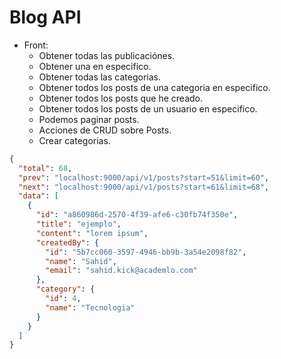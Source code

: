 # Blog API

- Front:
  - Obtener todas las publicaciónes.
  - Obtener una en especifico.
  - Obtener todas las categorias.
  - Obtener todos los posts de una categoria en especifico.
  - Obtener todos los posts que he creado.
  - Obtener todos los posts de un usuario en especifico.
  - Podemos paginar posts.
  - Acciones de CRUD sobre Posts.
  - Crear categorias.

```json
{
  "total": 68,
  "prev": "localhost:9000/api/v1/posts?start=51&limit=60",
  "next": "localhost:9000/api/v1/posts?start=61&limit=68",
  "data": [
    {
      "id": "a860986d-2570-4f39-afe6-c30fb74f350e",
      "title": "ejemplo",
      "content": "lorem ipsum",
      "createdBy": {
        "id": "5b7cc060-3597-4946-bb9b-3a54e2098f82",
        "name": "Sahid",
        "email": "sahid.kick@academlo.com"
      },
      "category": {
        "id": 4,
        "name": "Tecnologia"
      }
    }
  ]
}
```

